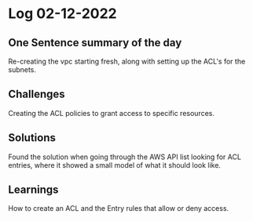 # Log 02-12-2022

## One Sentence summary of the day
Re-creating the vpc starting fresh, along with setting up the ACL's for the subnets.

## Challenges
Creating the ACL policies to grant access to specific resources.

## Solutions
Found the solution when going through the AWS API list looking for ACL entries, where it showed a small model of what it should look like.

## Learnings
How to create an ACL and the Entry rules that allow or deny access.